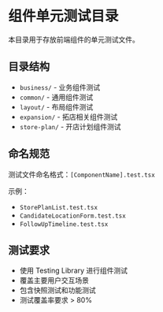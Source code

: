 # 组件单元测试目录

本目录用于存放前端组件的单元测试文件。

## 目录结构

- `business/` - 业务组件测试
- `common/` - 通用组件测试
- `layout/` - 布局组件测试
- `expansion/` - 拓店相关组件测试
- `store-plan/` - 开店计划组件测试

## 命名规范

测试文件命名格式：`[ComponentName].test.tsx`

示例：
- `StorePlanList.test.tsx`
- `CandidateLocationForm.test.tsx`
- `FollowUpTimeline.test.tsx`

## 测试要求

- 使用 Testing Library 进行组件测试
- 覆盖主要用户交互场景
- 包含快照测试和功能测试
- 测试覆盖率要求 > 80%
